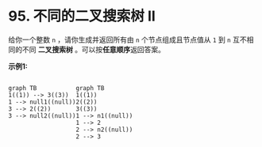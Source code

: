 # 95. 不同的二叉搜索树 II
给你一个整数 `n` ，请你生成并返回所有由 `n` 个节点组成且节点值从 `1` 到 `n` 互不相同的不同 **二叉搜索树** 。可以按**任意顺序**返回答案。

**示例1:**
<div style="display:flex;">

```mermaid
graph TB
1((1)) --> 3((3))
1 --> null1((null))
3 --> 2((2))
3 --> null2((null))
```

```mermaid
graph TB
1((1))
2((2))
3((3))
1 --> n1((null))
1 --> 2
2 --> n2((null))
2 --> 3
```

</div>

